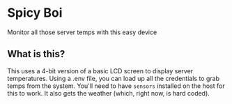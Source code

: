 # Spicy Boi
Monitor all those server temps with this easy device

## What is this?
This uses a 4-bit version of a basic LCD screen to display server temperatures. Using a .env file, you can load up all the credentials to grab temps from the system. You'll need to have `sensors` installed on the host for this to work. It also gets the weather (which, right now, is hard coded).
